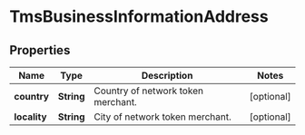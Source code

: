 
# TmsBusinessInformationAddress

## Properties
Name | Type | Description | Notes
------------ | ------------- | ------------- | -------------
**country** | **String** | Country of network token merchant. |  [optional]
**locality** | **String** | City of network token merchant. |  [optional]



